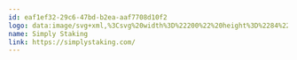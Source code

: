 ```yaml
---
id: eaf1ef32-29c6-47bd-b2ea-aaf7708d10f2
logo: data:image/svg+xml,%3Csvg%20width%3D%22200%22%20height%3D%2284%22%20viewBox%3D%220%200%20200%2084%22%20fill%3D%22none%22%20xmlns%3D%22http%3A%2F%2Fwww.w3.org%2F2000%2Fsvg%22%3E%0A%3Cpath%20d%3D%22M41.5332%2054.7364C41.5332%2055.1217%2041.7387%2055.4776%2042.0723%2055.6701L61.9092%2067.1229C62.2428%2067.3155%2062.6538%2067.3155%2062.9874%2067.1229L82.8253%2055.6696C83.1589%2055.4771%2083.3644%2055.121%2083.3644%2054.7357V43.0514C83.3644%2042.6661%2083.1589%2042.3102%2082.8253%2042.1177L77.3662%2038.9654L83.3641%2035.5025V30.1248C83.3641%2029.7395%2083.1586%2029.3836%2082.825%2029.1909L62.9884%2017.7383C62.6548%2017.5457%2062.2438%2017.5457%2061.9102%2017.7383L42.0723%2029.1916C41.7387%2029.3841%2041.5332%2029.7402%2041.5332%2030.1253V41.8096C41.5332%2042.1949%2041.7387%2042.5507%2042.0723%2042.7433L47.5314%2045.8955L41.5332%2049.3587V54.7364ZM61.9085%2054.1981C62.2421%2054.3908%2062.6533%2054.3908%2062.9869%2054.1981L67.6441%2051.5087V44.5785L62.9869%2047.2674C62.6533%2047.4599%2062.2423%2047.4599%2061.9087%2047.2674L48.0724%2039.2792C47.7388%2039.0866%2047.5333%2038.7305%2047.5333%2038.3452V33.5901C47.5333%2033.2048%2047.7388%2032.8489%2048.0724%2032.6562L61.9102%2024.6669C62.2438%2024.4744%2062.655%2024.4744%2062.9886%2024.6669L76.8234%2032.6562C77.157%2032.8487%2077.3625%2033.2048%2077.3625%2033.5899V38.9627L62.9896%2030.6629C62.656%2030.4701%2062.2448%2030.4701%2061.9112%2030.6629L57.254%2033.3523V40.2824L61.9112%2037.5935C62.2448%2037.401%2062.6558%2037.401%2062.9894%2037.5935L76.8256%2045.5818C77.1592%2045.7743%2077.3647%2046.1304%2077.3647%2046.5157V51.2709C77.3647%2051.6561%2077.1592%2052.012%2076.8256%2052.2048L62.9879%2060.194C62.6543%2060.3865%2062.243%2060.3865%2061.9094%2060.194L48.0746%2052.2048C47.741%2052.012%2047.5355%2051.6561%2047.5355%2051.2711V45.8982L61.9085%2054.1981Z%22%20fill%3D%22black%22%2F%3E%0A%3Cpath%20d%3D%22M90.2778%2034.422H92.8665C92.8869%2035.4988%2093.6944%2036.2238%2095.31%2036.2238C96.9256%2036.2238%2097.7534%2035.4988%2097.7534%2034.422C97.7534%2033.2417%2096.4903%2033.0139%2095.0197%2032.7447C92.9699%2032.372%2090.5473%2031.937%2090.5473%2028.7893C90.5473%2026.2839%2092.4521%2024.5236%2095.3308%2024.5236C98.2095%2024.5236%20100.011%2026.2009%20100.114%2028.6857H97.6087C97.5884%2027.6504%2096.822%2026.9048%2095.3514%2026.9048C93.8808%2026.9048%2093.1151%2027.7123%2093.1151%2028.7063C93.1151%2029.8866%2094.3785%2030.1144%2095.8488%2030.3836C97.8987%2030.7564%20100.342%2031.1911%20100.342%2034.3388C100.342%2036.9686%2098.3334%2038.6048%2095.3102%2038.6048C92.287%2038.6048%2090.3403%2037.0103%2090.2781%2034.4218L90.2778%2034.422Z%22%20fill%3D%22black%22%2F%3E%0A%3Cpath%20d%3D%22M102.02%2025.145C102.02%2024.1925%20102.703%2023.4883%20103.655%2023.4883C104.608%2023.4883%20105.292%2024.1925%20105.292%2025.145C105.292%2026.0976%20104.608%2026.7812%20103.655%2026.7812C102.703%2026.7812%20102.02%2026.0978%20102.02%2025.145ZM102.413%2028.1063H104.877V38.3359H102.413V28.1063Z%22%20fill%3D%22black%22%2F%3E%0A%3Cpath%20d%3D%22M107.259%2032.4963C107.259%2029.2867%20109.123%2027.8372%20111.545%2027.8372C113.078%2027.8372%20114.341%2028.4791%20115.087%2029.68C115.811%2028.4791%20117.074%2027.8372%20118.628%2027.8372C121.05%2027.8372%20122.914%2029.2867%20122.914%2032.4963V38.336H120.45V32.4963C120.45%2030.819%20119.58%2030.1356%20118.38%2030.1356C117.179%2030.1356%20116.329%2030.8396%20116.329%2032.4963V38.336H113.865V32.4963C113.865%2030.8396%20112.975%2030.1356%20111.794%2030.1356C110.614%2030.1356%20109.724%2030.819%20109.724%2032.4963V38.336H107.259V32.4963Z%22%20fill%3D%22black%22%2F%3E%0A%3Cpath%20d%3D%22M124.944%2033.3041C124.944%2029.9909%20127.181%2027.8372%20130.39%2027.8372C133.6%2027.8372%20135.919%2030.0736%20135.919%2033.3246C135.919%2036.8243%20133.31%2038.6052%20130.825%2038.6052C129.355%2038.6052%20128.133%2037.9838%20127.408%2036.8451V42.7053H124.944V33.3041H124.944ZM133.434%2033.2213C133.434%2031.4198%20132.213%2030.1359%20130.411%2030.1359C128.61%2030.1359%20127.408%2031.4198%20127.408%2033.2213C127.408%2035.0228%20128.61%2036.3067%20130.411%2036.3067C132.213%2036.3067%20133.434%2035.023%20133.434%2033.2213Z%22%20fill%3D%22black%22%2F%3E%0A%3Cpath%20d%3D%22M137.887%2023.6335H140.351V38.3362H137.887V23.6335Z%22%20fill%3D%22black%22%2F%3E%0A%3Cpath%20d%3D%22M142.815%2039.4543H145.28C145.694%2040.4069%20146.501%2040.8419%20147.744%2040.8419C149.421%2040.8419%20150.374%2040.0343%20150.374%2038.0465V36.7625C149.753%2037.8809%20148.676%2038.4812%20147.33%2038.4812C144.969%2038.4812%20142.733%2036.9489%20142.733%2033.3043V28.1066H145.197V33.3043C145.197%2035.2508%20146.233%2036.1828%20147.786%2036.1828C149.339%2036.1828%20150.374%2035.2096%20150.374%2033.3043V28.1066H152.838V37.984C152.838%2041.5458%20150.581%2042.9748%20147.744%2042.9748C145.363%2042.9748%20143.396%2041.8772%20142.816%2039.4543H142.815Z%22%20fill%3D%22black%22%2F%3E%0A%3Cpath%20d%3D%22M90.2773%2056.1548H92.866C92.8864%2057.2316%2093.6939%2057.9563%2095.3095%2057.9563C96.9251%2057.9563%2097.753%2057.2313%2097.753%2056.1548C97.753%2054.9745%2096.4898%2054.7465%2095.0193%2054.4775C92.9694%2054.1047%2090.5468%2053.67%2090.5468%2050.5224C90.5468%2048.0167%2092.4516%2046.2563%2095.3303%2046.2563C98.209%2046.2563%20100.011%2047.9337%20100.114%2050.4187H97.6082C97.5879%2049.3832%2096.8215%2048.6378%2095.3509%2048.6378C93.8803%2048.6378%2093.1147%2049.4454%2093.1147%2050.4393C93.1147%2051.6197%2094.378%2051.8477%2095.8484%2052.1166C97.8982%2052.4894%20100.342%2052.9242%20100.342%2056.0718C100.342%2058.7017%2098.333%2060.3376%2095.3097%2060.3376C92.2865%2060.3376%2090.3398%2058.7433%2090.2776%2056.1548H90.2773Z%22%20fill%3D%22black%22%2F%3E%0A%3Cpath%20d%3D%22M102.061%2056.134V46.2147H104.525V49.839H109.805V52.0752H104.525V56.1343C104.525%2057.501%20105.229%2058.0391%20106.244%2058.0391C107.258%2058.0391%20107.962%2057.5213%20107.962%2056.1343V55.8648H110.427V56.1343C110.427%2058.9713%20108.729%2060.3378%20106.244%2060.3378C103.759%2060.3378%20102.061%2058.9713%20102.061%2056.1343V56.134Z%22%20fill%3D%22black%22%2F%3E%0A%3Cpath%20d%3D%22M111.587%2055.0569C111.587%2051.8059%20113.865%2049.5692%20117.116%2049.5692C120.367%2049.5692%20122.562%2051.7435%20122.562%2055.0361V60.0683H120.305V58.0596C119.684%2059.5713%20118.297%2060.3375%20116.681%2060.3375C114.196%2060.3375%20111.587%2058.5566%20111.587%2055.0569ZM120.098%2054.9536C120.098%2053.1521%20118.897%2051.8682%20117.095%2051.8682C115.294%2051.8682%20114.072%2053.1519%20114.072%2054.9536C114.072%2056.7553%20115.294%2058.039%20117.095%2058.039C118.897%2058.039%20120.098%2056.7553%20120.098%2054.9536Z%22%20fill%3D%22black%22%2F%3E%0A%3Cpath%20d%3D%22M124.943%2045.3657H127.408V54.3114L131.466%2049.8385H134.614L129.81%2054.8498L134.801%2060.0681H131.591L127.408%2055.4504V60.0681H124.943V45.3655V45.3657Z%22%20fill%3D%22black%22%2F%3E%0A%3Cpath%20d%3D%22M136.065%2046.8776C136.065%2045.9248%20136.748%2045.2206%20137.701%2045.2206C138.654%2045.2206%20139.337%2045.9248%20139.337%2046.8776C139.337%2047.8303%20138.653%2048.5135%20137.701%2048.5135C136.749%2048.5135%20136.065%2047.8301%20136.065%2046.8776ZM136.458%2049.8388H138.923V60.0684H136.458V49.8388Z%22%20fill%3D%22black%22%2F%3E%0A%3Cpath%20d%3D%22M141.304%2054.7464C141.304%2051.3298%20143.333%2049.5692%20146.357%2049.5692C149.38%2049.5692%20151.409%2051.3087%20151.409%2054.7464V60.0683H148.945V54.7464C148.945%2052.7999%20147.91%2051.8682%20146.357%2051.8682C144.804%2051.8682%20143.768%2052.7999%20143.768%2054.7464V60.0683H141.304V54.7464Z%22%20fill%3D%22black%22%2F%3E%0A%3Cpath%20d%3D%22M153.377%2061.1864H155.862C156.276%2062.1392%20157.27%2062.574%20158.575%2062.574C160.397%2062.574%20161.536%2061.7248%20161.536%2059.3433V58.4529C160.831%2059.5919%20159.61%2060.213%20158.077%2060.213C155.634%2060.213%20153.025%2058.5771%20153.025%2054.9533C153.025%2051.8473%20155.303%2049.5692%20158.533%2049.5692C161.764%2049.5692%20164%2051.7229%20164%2055.0361V59.2607C164%2063.1743%20161.577%2064.7068%20158.575%2064.7068C156.027%2064.7068%20154.019%2063.6095%20153.377%2061.1864H153.377ZM161.536%2054.9533C161.536%2053.1519%20160.335%2051.8679%20158.533%2051.8679C156.732%2051.8679%20155.51%2053.1516%20155.51%2054.9533C155.51%2056.7551%20156.732%2057.9146%20158.533%2057.9146C160.335%2057.9146%20161.536%2056.7548%20161.536%2054.9533Z%22%20fill%3D%22black%22%2F%3E%0A%3C%2Fsvg%3E%0A
name: Simply Staking
link: https://simplystaking.com/
---
```

